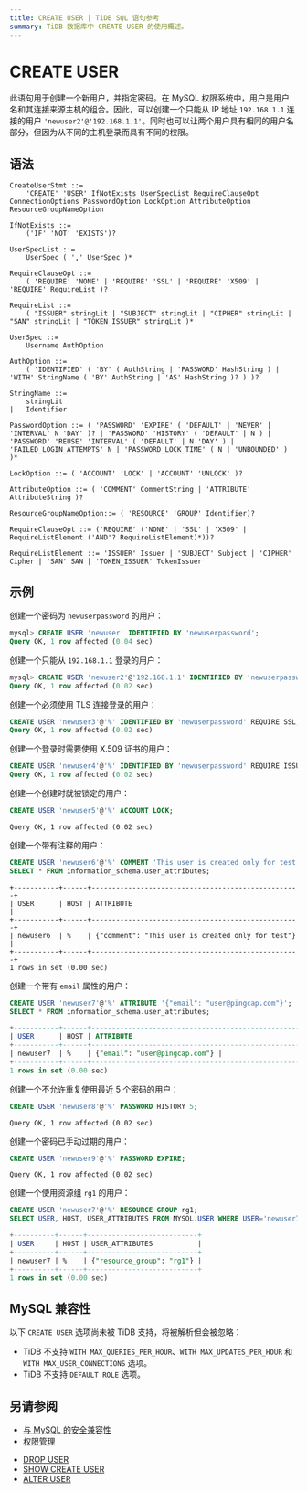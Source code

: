 ```yaml
---
title: CREATE USER | TiDB SQL 语句参考
summary: TiDB 数据库中 CREATE USER 的使用概述。
---
```


# CREATE USER

此语句用于创建一个新用户，并指定密码。在 MySQL 权限系统中，用户是用户名和其连接来源主机的组合。因此，可以创建一个只能从 IP 地址 `192.168.1.1` 连接的用户 `'newuser2'@'192.168.1.1'`。同时也可以让两个用户具有相同的用户名部分，但因为从不同的主机登录而具有不同的权限。

## 语法

```ebnf+diagram
CreateUserStmt ::=
    'CREATE' 'USER' IfNotExists UserSpecList RequireClauseOpt ConnectionOptions PasswordOption LockOption AttributeOption ResourceGroupNameOption

IfNotExists ::=
    ('IF' 'NOT' 'EXISTS')?

UserSpecList ::=
    UserSpec ( ',' UserSpec )*

RequireClauseOpt ::=
    ( 'REQUIRE' 'NONE' | 'REQUIRE' 'SSL' | 'REQUIRE' 'X509' | 'REQUIRE' RequireList )?  
    
RequireList ::=
    ( "ISSUER" stringLit | "SUBJECT" stringLit | "CIPHER" stringLit | "SAN" stringLit | "TOKEN_ISSUER" stringLit )*

UserSpec ::=
    Username AuthOption

AuthOption ::=
    ( 'IDENTIFIED' ( 'BY' ( AuthString | 'PASSWORD' HashString ) | 'WITH' StringName ( 'BY' AuthString | 'AS' HashString )? ) )?

StringName ::=
    stringLit
|   Identifier

PasswordOption ::= ( 'PASSWORD' 'EXPIRE' ( 'DEFAULT' | 'NEVER' | 'INTERVAL' N 'DAY' )? | 'PASSWORD' 'HISTORY' ( 'DEFAULT' | N ) | 'PASSWORD' 'REUSE' 'INTERVAL' ( 'DEFAULT' | N 'DAY' ) | 'FAILED_LOGIN_ATTEMPTS' N | 'PASSWORD_LOCK_TIME' ( N | 'UNBOUNDED' ) )*

LockOption ::= ( 'ACCOUNT' 'LOCK' | 'ACCOUNT' 'UNLOCK' )?

AttributeOption ::= ( 'COMMENT' CommentString | 'ATTRIBUTE' AttributeString )?

ResourceGroupNameOption::= ( 'RESOURCE' 'GROUP' Identifier)?

RequireClauseOpt ::= ('REQUIRE' ('NONE' | 'SSL' | 'X509' | RequireListElement ('AND'? RequireListElement)*))?

RequireListElement ::= 'ISSUER' Issuer | 'SUBJECT' Subject | 'CIPHER' Cipher | 'SAN' SAN | 'TOKEN_ISSUER' TokenIssuer
```

## 示例

创建一个密码为 `newuserpassword` 的用户：

```sql
mysql> CREATE USER 'newuser' IDENTIFIED BY 'newuserpassword';
Query OK, 1 row affected (0.04 sec)
```

创建一个只能从 `192.168.1.1` 登录的用户：

```sql
mysql> CREATE USER 'newuser2'@'192.168.1.1' IDENTIFIED BY 'newuserpassword';
Query OK, 1 row affected (0.02 sec)
```

创建一个必须使用 TLS 连接登录的用户：

```sql
CREATE USER 'newuser3'@'%' IDENTIFIED BY 'newuserpassword' REQUIRE SSL;
Query OK, 1 row affected (0.02 sec)
```

创建一个登录时需要使用 X.509 证书的用户：

```sql
CREATE USER 'newuser4'@'%' IDENTIFIED BY 'newuserpassword' REQUIRE ISSUER '/C=US/ST=California/L=San Francisco/O=PingCAP';
Query OK, 1 row affected (0.02 sec)
```

创建一个创建时就被锁定的用户：

```sql
CREATE USER 'newuser5'@'%' ACCOUNT LOCK;
```

```
Query OK, 1 row affected (0.02 sec)
```

创建一个带有注释的用户：

```sql
CREATE USER 'newuser6'@'%' COMMENT 'This user is created only for test';
SELECT * FROM information_schema.user_attributes;
```

```
+-----------+------+---------------------------------------------------+
| USER      | HOST | ATTRIBUTE                                         |
+-----------+------+---------------------------------------------------+
| newuser6  | %    | {"comment": "This user is created only for test"} |
+-----------+------+---------------------------------------------------+
1 rows in set (0.00 sec)
```

创建一个带有 `email` 属性的用户：

```sql
CREATE USER 'newuser7'@'%' ATTRIBUTE '{"email": "user@pingcap.com"}';
SELECT * FROM information_schema.user_attributes;
```

```sql
+-----------+------+---------------------------------------------------+
| USER      | HOST | ATTRIBUTE                                         |
+-----------+------+---------------------------------------------------+
| newuser7  | %    | {"email": "user@pingcap.com"} |
+-----------+------+---------------------------------------------------+
1 rows in set (0.00 sec)
```

创建一个不允许重复使用最近 5 个密码的用户：

```sql
CREATE USER 'newuser8'@'%' PASSWORD HISTORY 5;
```

```
Query OK, 1 row affected (0.02 sec)
```

创建一个密码已手动过期的用户：

```sql
CREATE USER 'newuser9'@'%' PASSWORD EXPIRE;
```

```
Query OK, 1 row affected (0.02 sec)
```

创建一个使用资源组 `rg1` 的用户：

```sql
CREATE USER 'newuser7'@'%' RESOURCE GROUP rg1;
SELECT USER, HOST, USER_ATTRIBUTES FROM MYSQL.USER WHERE USER='newuser7';
```

```sql
+----------+------+---------------------------+
| USER     | HOST | USER_ATTRIBUTES           |
+----------+------+---------------------------+
| newuser7 | %    | {"resource_group": "rg1"} |
+----------+------+---------------------------+
1 rows in set (0.00 sec)
```

## MySQL 兼容性

以下 `CREATE USER` 选项尚未被 TiDB 支持，将被解析但会被忽略：

* TiDB 不支持 `WITH MAX_QUERIES_PER_HOUR`、`WITH MAX_UPDATES_PER_HOUR` 和 `WITH MAX_USER_CONNECTIONS` 选项。
* TiDB 不支持 `DEFAULT ROLE` 选项。

## 另请参阅

<CustomContent platform="tidb">

* [与 MySQL 的安全兼容性](/security-compatibility-with-mysql.md)
* [权限管理](/privilege-management.md)

</CustomContent>

* [DROP USER](/sql-statements/sql-statement-drop-user.md)
* [SHOW CREATE USER](/sql-statements/sql-statement-show-create-user.md)
* [ALTER USER](/sql-statements/sql-statement-alter-user.md)
